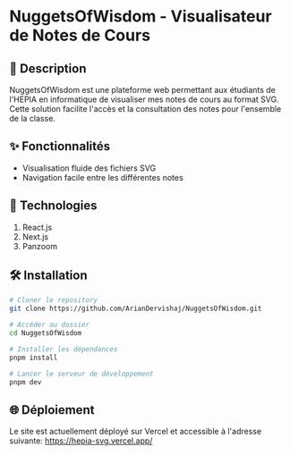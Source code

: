 # NuggetsOfWisdom - Visualisateur de Notes de Cours

## 📝 Description
NuggetsOfWisdom est une plateforme web permettant aux étudiants de l'HEPIA en informatique de visualiser mes notes de cours au format SVG. Cette solution facilite l'accès et la consultation des notes pour l'ensemble de la classe.

## ✨ Fonctionnalités

- Visualisation fluide des fichiers SVG
- Navigation facile entre les différentes notes

## 🚀 Technologies

1. React.js
2. Next.js
3. Panzoom

## 🛠️ Installation

```bash
# Cloner le repository
git clone https://github.com/ArianDervishaj/NuggetsOfWisdom.git

# Accéder au dossier
cd NuggetsOfWisdom

# Installer les dépendances
pnpm install

# Lancer le serveur de développement
pnpm dev
```
## 🌐 Déploiement

Le site est actuellement déployé sur Vercel et accessible à l'adresse suivante:
https://hepia-svg.vercel.app/
